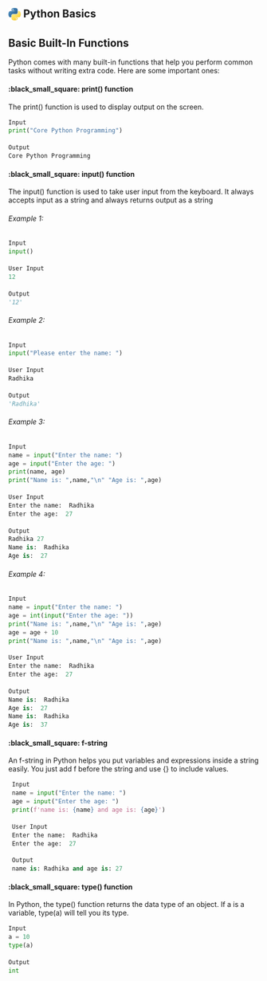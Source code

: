 <html>
 <body>
  <h2><sub><img src="https://github.com/RadhikaDeshpande1010/skill-icon/blob/main/general-icon/python-icon.png" height="25" width="25"></sub> Python Basics</h2>
  <h2>Basic Built-In Functions</h2>
  <p>Python comes with many built-in functions that help you perform common tasks without writing extra code. Here are some important ones:</p>
  
  <h4>:black_small_square: print() function</h4>
  <p>The print() function is used to display output on the screen.</p>
  
  ```python
  Input
  print("Core Python Programming")
  
  Output
  Core Python Programming
  ```

  <h4>:black_small_square: input() function</h4>
  <p>The input() function is used to take user input from the keyboard. It always accepts input as a string and always returns output as a string</p>

  <h6>Example 1:</h6>
  
  ```python
  Input
  input()  

  User Input
  12

  Output
  '12'
  ```

  <h6>Example 2:</h6> 
  
  ```python
  Input
  input("Please enter the name: ")

  User Input
  Radhika

  Output
  'Radhika'
  ```

  <h6>Example 3:</h6> 
  
  ```python
  Input
  name = input("Enter the name: ")
  age = input("Enter the age: ")
  print(name, age)
  print("Name is: ",name,"\n" "Age is: ",age)

  User Input
  Enter the name:  Radhika
  Enter the age:  27
  
  Output
  Radhika 27
  Name is:  Radhika 
  Age is:  27
  ```

  <h6>Example 4:</h6> 
  
  ```python
  Input
  name = input("Enter the name: ")
  age = int(input("Enter the age: "))
  print("Name is: ",name,"\n" "Age is: ",age)
  age = age + 10
  print("Name is: ",name,"\n" "Age is: ",age)

  User Input
  Enter the name:  Radhika
  Enter the age:  27
  
  Output
  Name is:  Radhika 
  Age is:  27
  Name is:  Radhika 
  Age is:  37
  ```

 <h4>:black_small_square: f-string</h4>
 <p>An f-string in Python helps you put variables and expressions inside a string easily. You just add f before the string and use {} to include values.</p>

 ```python
  Input
  name = input("Enter the name: ")
  age = input("Enter the age: ")
  print(f'name is: {name} and age is: {age}')

  User Input
  Enter the name:  Radhika
  Enter the age:  27
  
  Output
  name is: Radhika and age is: 27
  ```

 <h4>:black_small_square: type() function</h4>
 <p>In Python, the type() function returns the data type of an object. If a is a variable, type(a) will tell you its type.</p>
 
  ```python
  Input
  a = 10
  type(a)
  
  Output
  int
  ```
</body>
<html>

